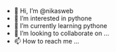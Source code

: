 - 👋 Hi, I’m @nikasweb
- 👀 I’m interested in pythone
- 🌱 I’m currently learning pythone
- 💞️ I’m looking to collaborate on ...
- 📫 How to reach me ...

<!---
nikasweb/nikasweb is a ✨ special ✨ repository because its `README.md` (this file) appears on your GitHub profile.
You can click the Preview link to take a look at your changes.
--->
